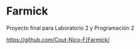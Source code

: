 # Farmick
Proyecto final para Laboratorio 2 y Programación 2

https://github.com/Cout-Nico-F/Farmick/
